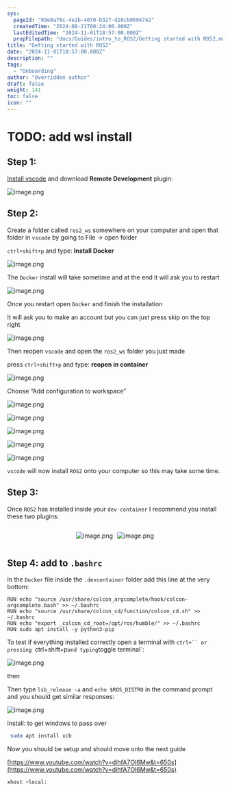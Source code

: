 ```yaml
---
sys:
  pageId: "89e0a78c-4e2b-4070-b327-d28cb0694742"
  createdTime: "2024-08-21T00:24:00.000Z"
  lastEditedTime: "2024-11-01T18:57:00.000Z"
  propFilepath: "docs/Guides/intro_to_ROS2/Getting started with ROS2.md"
title: "Getting started with ROS2"
date: "2024-11-01T18:57:00.000Z"
description: ""
tags:
  - "Onboarding"
author: "Overridden author"
draft: false
weight: 141
toc: false
icon: ""
---
```


# TODO: add wsl install

## Step 1:

[Install vscode](https://code.visualstudio.com/download) and download **Remote Development** plugin:

![image.png](https://prod-files-secure.s3.us-west-2.amazonaws.com/d518164a-d88e-44d1-a4ee-3adb3bd8bce0/efb52993-1881-4a40-b95e-6f020334f022/image.png?X-Amz-Algorithm=AWS4-HMAC-SHA256&X-Amz-Content-Sha256=UNSIGNED-PAYLOAD&X-Amz-Credential=ASIAZI2LB466YPMFWE4C%2F20250409%2Fus-west-2%2Fs3%2Faws4_request&X-Amz-Date=20250409T041043Z&X-Amz-Expires=3600&X-Amz-Security-Token=IQoJb3JpZ2luX2VjEAwaCXVzLXdlc3QtMiJHMEUCIQDj5u2Q%2FO5N98e6uYHw8AQIFORdn%2FgHsSlrTngnZ2U4AgIgLpPrQmW0HNtiUQHIWYqnqZjL3q%2Fr4rWy4vMPcsmAzXgqiAQIhf%2F%2F%2F%2F%2F%2F%2F%2F%2F%2FARAAGgw2Mzc0MjMxODM4MDUiDKY6myWsU0x9LaaXbSrcA5aGKwwg5KWojfcQ5jYJE0bmbXssi7VpaIzax2vz2TM3cw2iDU6Ly9xnuHRozqhYuhT48vtAWvXOVLaoz%2FWi5U9CuLVX%2FUh7erISUa1e9auES6R6DruJhIIhU8HnjYJdQoMgn3EeoRInyBzImu3rhYIupT7SO60HjbgBcHKn8jQzjFxViZ07QTV2zzOa7rQ45THTSFu5tqqzYsOfmew54xClt7a6MrTqo%2F%2FMZ1fNfLNuJX%2FtohsOuhz3e7ZRuW%2FKIgaHLukNSxJ7DmTwrHaNuwids918l8RqtcxbWOjCztbkTgpt1jlDdG8TxnICWux8CWS5ja9wrdIrSoWxlrmsz0vMTWOnvq%2BjspyuqMXB6fSQz5iEwDPtiXPMTO%2FeclMyYQEO5udUB1cztUyiXWgPeOsHY7YXX2wNlHjySW00M%2BrSvpO4kyHtZu3rM6k6E5aMakk3R3SSARBwvasZfeylEMMG402uQaHCcNI7jTJn93WxhUoVOIu84TDNBxw7%2FtzYOe6z5ohZSFwfbGyqGbbuF4Ta7%2FFrv2aSDIwYAUU%2BG5f5fU3X8ClbBridFqJaEepCr3NRJxdZp%2BEIZCEN14GXC5hvPUz46B1zX102RVgEhkzZdtZiYSEWG15JmEgJMPTW178GOqUB%2F9DrbrCHxV08%2BPJQTCHtxxNNGsXvXfJIvkpIVASBJPXmSofhePZhme8yMXz5%2FN5cbV0OiPJFzcLBMTgtNYOShxlS2MsXMvjw7xOFfYzZVmjjK5wOOucr2BxFVOirWYjxFnspWE1DjptHTEl3GLLEVO8RBltAh9imVdtD5lRYRs1sJU3NQUdluDgrJ5urJznL%2BcBuIvy%2F7DXz7pQtmn%2BRLdithIWY&X-Amz-Signature=347660eceec4f6fbbab149be5f59b654049cd310ae24d636194a08867053d8fe&X-Amz-SignedHeaders=host&x-id=GetObject)

## Step 2:

Create a folder called `ros2_ws` somewhere on your computer and open that folder in `vscode` by going to File → open folder 

`ctrl+shift+p` and type: **Install Docker**

![image.png](https://prod-files-secure.s3.us-west-2.amazonaws.com/d518164a-d88e-44d1-a4ee-3adb3bd8bce0/2269dc0e-1cd5-47ff-bceb-c04ad9b2eab0/image.png?X-Amz-Algorithm=AWS4-HMAC-SHA256&X-Amz-Content-Sha256=UNSIGNED-PAYLOAD&X-Amz-Credential=ASIAZI2LB466YPMFWE4C%2F20250409%2Fus-west-2%2Fs3%2Faws4_request&X-Amz-Date=20250409T041043Z&X-Amz-Expires=3600&X-Amz-Security-Token=IQoJb3JpZ2luX2VjEAwaCXVzLXdlc3QtMiJHMEUCIQDj5u2Q%2FO5N98e6uYHw8AQIFORdn%2FgHsSlrTngnZ2U4AgIgLpPrQmW0HNtiUQHIWYqnqZjL3q%2Fr4rWy4vMPcsmAzXgqiAQIhf%2F%2F%2F%2F%2F%2F%2F%2F%2F%2FARAAGgw2Mzc0MjMxODM4MDUiDKY6myWsU0x9LaaXbSrcA5aGKwwg5KWojfcQ5jYJE0bmbXssi7VpaIzax2vz2TM3cw2iDU6Ly9xnuHRozqhYuhT48vtAWvXOVLaoz%2FWi5U9CuLVX%2FUh7erISUa1e9auES6R6DruJhIIhU8HnjYJdQoMgn3EeoRInyBzImu3rhYIupT7SO60HjbgBcHKn8jQzjFxViZ07QTV2zzOa7rQ45THTSFu5tqqzYsOfmew54xClt7a6MrTqo%2F%2FMZ1fNfLNuJX%2FtohsOuhz3e7ZRuW%2FKIgaHLukNSxJ7DmTwrHaNuwids918l8RqtcxbWOjCztbkTgpt1jlDdG8TxnICWux8CWS5ja9wrdIrSoWxlrmsz0vMTWOnvq%2BjspyuqMXB6fSQz5iEwDPtiXPMTO%2FeclMyYQEO5udUB1cztUyiXWgPeOsHY7YXX2wNlHjySW00M%2BrSvpO4kyHtZu3rM6k6E5aMakk3R3SSARBwvasZfeylEMMG402uQaHCcNI7jTJn93WxhUoVOIu84TDNBxw7%2FtzYOe6z5ohZSFwfbGyqGbbuF4Ta7%2FFrv2aSDIwYAUU%2BG5f5fU3X8ClbBridFqJaEepCr3NRJxdZp%2BEIZCEN14GXC5hvPUz46B1zX102RVgEhkzZdtZiYSEWG15JmEgJMPTW178GOqUB%2F9DrbrCHxV08%2BPJQTCHtxxNNGsXvXfJIvkpIVASBJPXmSofhePZhme8yMXz5%2FN5cbV0OiPJFzcLBMTgtNYOShxlS2MsXMvjw7xOFfYzZVmjjK5wOOucr2BxFVOirWYjxFnspWE1DjptHTEl3GLLEVO8RBltAh9imVdtD5lRYRs1sJU3NQUdluDgrJ5urJznL%2BcBuIvy%2F7DXz7pQtmn%2BRLdithIWY&X-Amz-Signature=f0f74d133f4b5cb9665129a19a23e32808f522f5824cac7250f3521c4b6c8d8e&X-Amz-SignedHeaders=host&x-id=GetObject)

The `Docker` install will take sometime and at the end it will ask you to restart

![image.png](https://prod-files-secure.s3.us-west-2.amazonaws.com/d518164a-d88e-44d1-a4ee-3adb3bd8bce0/ed233f78-be33-4b1f-b89c-9c346c0e961e/image.png?X-Amz-Algorithm=AWS4-HMAC-SHA256&X-Amz-Content-Sha256=UNSIGNED-PAYLOAD&X-Amz-Credential=ASIAZI2LB466YPMFWE4C%2F20250409%2Fus-west-2%2Fs3%2Faws4_request&X-Amz-Date=20250409T041043Z&X-Amz-Expires=3600&X-Amz-Security-Token=IQoJb3JpZ2luX2VjEAwaCXVzLXdlc3QtMiJHMEUCIQDj5u2Q%2FO5N98e6uYHw8AQIFORdn%2FgHsSlrTngnZ2U4AgIgLpPrQmW0HNtiUQHIWYqnqZjL3q%2Fr4rWy4vMPcsmAzXgqiAQIhf%2F%2F%2F%2F%2F%2F%2F%2F%2F%2FARAAGgw2Mzc0MjMxODM4MDUiDKY6myWsU0x9LaaXbSrcA5aGKwwg5KWojfcQ5jYJE0bmbXssi7VpaIzax2vz2TM3cw2iDU6Ly9xnuHRozqhYuhT48vtAWvXOVLaoz%2FWi5U9CuLVX%2FUh7erISUa1e9auES6R6DruJhIIhU8HnjYJdQoMgn3EeoRInyBzImu3rhYIupT7SO60HjbgBcHKn8jQzjFxViZ07QTV2zzOa7rQ45THTSFu5tqqzYsOfmew54xClt7a6MrTqo%2F%2FMZ1fNfLNuJX%2FtohsOuhz3e7ZRuW%2FKIgaHLukNSxJ7DmTwrHaNuwids918l8RqtcxbWOjCztbkTgpt1jlDdG8TxnICWux8CWS5ja9wrdIrSoWxlrmsz0vMTWOnvq%2BjspyuqMXB6fSQz5iEwDPtiXPMTO%2FeclMyYQEO5udUB1cztUyiXWgPeOsHY7YXX2wNlHjySW00M%2BrSvpO4kyHtZu3rM6k6E5aMakk3R3SSARBwvasZfeylEMMG402uQaHCcNI7jTJn93WxhUoVOIu84TDNBxw7%2FtzYOe6z5ohZSFwfbGyqGbbuF4Ta7%2FFrv2aSDIwYAUU%2BG5f5fU3X8ClbBridFqJaEepCr3NRJxdZp%2BEIZCEN14GXC5hvPUz46B1zX102RVgEhkzZdtZiYSEWG15JmEgJMPTW178GOqUB%2F9DrbrCHxV08%2BPJQTCHtxxNNGsXvXfJIvkpIVASBJPXmSofhePZhme8yMXz5%2FN5cbV0OiPJFzcLBMTgtNYOShxlS2MsXMvjw7xOFfYzZVmjjK5wOOucr2BxFVOirWYjxFnspWE1DjptHTEl3GLLEVO8RBltAh9imVdtD5lRYRs1sJU3NQUdluDgrJ5urJznL%2BcBuIvy%2F7DXz7pQtmn%2BRLdithIWY&X-Amz-Signature=099a7b4276faad303081249be36f1d044f7a638bbf6a10d66bc28ea3a5d6f1cf&X-Amz-SignedHeaders=host&x-id=GetObject)

Once you restart open `Docker` and finish the installation

It will ask you to make an account but you can just press skip on the top right

![image.png](https://prod-files-secure.s3.us-west-2.amazonaws.com/d518164a-d88e-44d1-a4ee-3adb3bd8bce0/21010ad9-1659-4fd9-9f59-9932a09b2a3d/image.png?X-Amz-Algorithm=AWS4-HMAC-SHA256&X-Amz-Content-Sha256=UNSIGNED-PAYLOAD&X-Amz-Credential=ASIAZI2LB466YPMFWE4C%2F20250409%2Fus-west-2%2Fs3%2Faws4_request&X-Amz-Date=20250409T041043Z&X-Amz-Expires=3600&X-Amz-Security-Token=IQoJb3JpZ2luX2VjEAwaCXVzLXdlc3QtMiJHMEUCIQDj5u2Q%2FO5N98e6uYHw8AQIFORdn%2FgHsSlrTngnZ2U4AgIgLpPrQmW0HNtiUQHIWYqnqZjL3q%2Fr4rWy4vMPcsmAzXgqiAQIhf%2F%2F%2F%2F%2F%2F%2F%2F%2F%2FARAAGgw2Mzc0MjMxODM4MDUiDKY6myWsU0x9LaaXbSrcA5aGKwwg5KWojfcQ5jYJE0bmbXssi7VpaIzax2vz2TM3cw2iDU6Ly9xnuHRozqhYuhT48vtAWvXOVLaoz%2FWi5U9CuLVX%2FUh7erISUa1e9auES6R6DruJhIIhU8HnjYJdQoMgn3EeoRInyBzImu3rhYIupT7SO60HjbgBcHKn8jQzjFxViZ07QTV2zzOa7rQ45THTSFu5tqqzYsOfmew54xClt7a6MrTqo%2F%2FMZ1fNfLNuJX%2FtohsOuhz3e7ZRuW%2FKIgaHLukNSxJ7DmTwrHaNuwids918l8RqtcxbWOjCztbkTgpt1jlDdG8TxnICWux8CWS5ja9wrdIrSoWxlrmsz0vMTWOnvq%2BjspyuqMXB6fSQz5iEwDPtiXPMTO%2FeclMyYQEO5udUB1cztUyiXWgPeOsHY7YXX2wNlHjySW00M%2BrSvpO4kyHtZu3rM6k6E5aMakk3R3SSARBwvasZfeylEMMG402uQaHCcNI7jTJn93WxhUoVOIu84TDNBxw7%2FtzYOe6z5ohZSFwfbGyqGbbuF4Ta7%2FFrv2aSDIwYAUU%2BG5f5fU3X8ClbBridFqJaEepCr3NRJxdZp%2BEIZCEN14GXC5hvPUz46B1zX102RVgEhkzZdtZiYSEWG15JmEgJMPTW178GOqUB%2F9DrbrCHxV08%2BPJQTCHtxxNNGsXvXfJIvkpIVASBJPXmSofhePZhme8yMXz5%2FN5cbV0OiPJFzcLBMTgtNYOShxlS2MsXMvjw7xOFfYzZVmjjK5wOOucr2BxFVOirWYjxFnspWE1DjptHTEl3GLLEVO8RBltAh9imVdtD5lRYRs1sJU3NQUdluDgrJ5urJznL%2BcBuIvy%2F7DXz7pQtmn%2BRLdithIWY&X-Amz-Signature=7bd0ce7acdeaa3fbf413d650ca2c48065f910a49e60486f4c9e5090ce2f228a1&X-Amz-SignedHeaders=host&x-id=GetObject)

Then reopen `vscode` and open the `ros2_ws` folder you just made

press `ctrl+shift+p` and type: **reopen in container**

![image.png](https://prod-files-secure.s3.us-west-2.amazonaws.com/d518164a-d88e-44d1-a4ee-3adb3bd8bce0/4e93b8c2-41ad-488c-8095-c74205196118/image.png?X-Amz-Algorithm=AWS4-HMAC-SHA256&X-Amz-Content-Sha256=UNSIGNED-PAYLOAD&X-Amz-Credential=ASIAZI2LB466YPMFWE4C%2F20250409%2Fus-west-2%2Fs3%2Faws4_request&X-Amz-Date=20250409T041043Z&X-Amz-Expires=3600&X-Amz-Security-Token=IQoJb3JpZ2luX2VjEAwaCXVzLXdlc3QtMiJHMEUCIQDj5u2Q%2FO5N98e6uYHw8AQIFORdn%2FgHsSlrTngnZ2U4AgIgLpPrQmW0HNtiUQHIWYqnqZjL3q%2Fr4rWy4vMPcsmAzXgqiAQIhf%2F%2F%2F%2F%2F%2F%2F%2F%2F%2FARAAGgw2Mzc0MjMxODM4MDUiDKY6myWsU0x9LaaXbSrcA5aGKwwg5KWojfcQ5jYJE0bmbXssi7VpaIzax2vz2TM3cw2iDU6Ly9xnuHRozqhYuhT48vtAWvXOVLaoz%2FWi5U9CuLVX%2FUh7erISUa1e9auES6R6DruJhIIhU8HnjYJdQoMgn3EeoRInyBzImu3rhYIupT7SO60HjbgBcHKn8jQzjFxViZ07QTV2zzOa7rQ45THTSFu5tqqzYsOfmew54xClt7a6MrTqo%2F%2FMZ1fNfLNuJX%2FtohsOuhz3e7ZRuW%2FKIgaHLukNSxJ7DmTwrHaNuwids918l8RqtcxbWOjCztbkTgpt1jlDdG8TxnICWux8CWS5ja9wrdIrSoWxlrmsz0vMTWOnvq%2BjspyuqMXB6fSQz5iEwDPtiXPMTO%2FeclMyYQEO5udUB1cztUyiXWgPeOsHY7YXX2wNlHjySW00M%2BrSvpO4kyHtZu3rM6k6E5aMakk3R3SSARBwvasZfeylEMMG402uQaHCcNI7jTJn93WxhUoVOIu84TDNBxw7%2FtzYOe6z5ohZSFwfbGyqGbbuF4Ta7%2FFrv2aSDIwYAUU%2BG5f5fU3X8ClbBridFqJaEepCr3NRJxdZp%2BEIZCEN14GXC5hvPUz46B1zX102RVgEhkzZdtZiYSEWG15JmEgJMPTW178GOqUB%2F9DrbrCHxV08%2BPJQTCHtxxNNGsXvXfJIvkpIVASBJPXmSofhePZhme8yMXz5%2FN5cbV0OiPJFzcLBMTgtNYOShxlS2MsXMvjw7xOFfYzZVmjjK5wOOucr2BxFVOirWYjxFnspWE1DjptHTEl3GLLEVO8RBltAh9imVdtD5lRYRs1sJU3NQUdluDgrJ5urJznL%2BcBuIvy%2F7DXz7pQtmn%2BRLdithIWY&X-Amz-Signature=c75663ecf7aebbc70d69d4abb147afb8a4f4129969beff546ab13ddae2f19954&X-Amz-SignedHeaders=host&x-id=GetObject)

Choose “Add configuration to workspace”

![image.png](https://prod-files-secure.s3.us-west-2.amazonaws.com/d518164a-d88e-44d1-a4ee-3adb3bd8bce0/9560b282-5060-4989-ba37-97e7b2c22476/image.png?X-Amz-Algorithm=AWS4-HMAC-SHA256&X-Amz-Content-Sha256=UNSIGNED-PAYLOAD&X-Amz-Credential=ASIAZI2LB466YPMFWE4C%2F20250409%2Fus-west-2%2Fs3%2Faws4_request&X-Amz-Date=20250409T041043Z&X-Amz-Expires=3600&X-Amz-Security-Token=IQoJb3JpZ2luX2VjEAwaCXVzLXdlc3QtMiJHMEUCIQDj5u2Q%2FO5N98e6uYHw8AQIFORdn%2FgHsSlrTngnZ2U4AgIgLpPrQmW0HNtiUQHIWYqnqZjL3q%2Fr4rWy4vMPcsmAzXgqiAQIhf%2F%2F%2F%2F%2F%2F%2F%2F%2F%2FARAAGgw2Mzc0MjMxODM4MDUiDKY6myWsU0x9LaaXbSrcA5aGKwwg5KWojfcQ5jYJE0bmbXssi7VpaIzax2vz2TM3cw2iDU6Ly9xnuHRozqhYuhT48vtAWvXOVLaoz%2FWi5U9CuLVX%2FUh7erISUa1e9auES6R6DruJhIIhU8HnjYJdQoMgn3EeoRInyBzImu3rhYIupT7SO60HjbgBcHKn8jQzjFxViZ07QTV2zzOa7rQ45THTSFu5tqqzYsOfmew54xClt7a6MrTqo%2F%2FMZ1fNfLNuJX%2FtohsOuhz3e7ZRuW%2FKIgaHLukNSxJ7DmTwrHaNuwids918l8RqtcxbWOjCztbkTgpt1jlDdG8TxnICWux8CWS5ja9wrdIrSoWxlrmsz0vMTWOnvq%2BjspyuqMXB6fSQz5iEwDPtiXPMTO%2FeclMyYQEO5udUB1cztUyiXWgPeOsHY7YXX2wNlHjySW00M%2BrSvpO4kyHtZu3rM6k6E5aMakk3R3SSARBwvasZfeylEMMG402uQaHCcNI7jTJn93WxhUoVOIu84TDNBxw7%2FtzYOe6z5ohZSFwfbGyqGbbuF4Ta7%2FFrv2aSDIwYAUU%2BG5f5fU3X8ClbBridFqJaEepCr3NRJxdZp%2BEIZCEN14GXC5hvPUz46B1zX102RVgEhkzZdtZiYSEWG15JmEgJMPTW178GOqUB%2F9DrbrCHxV08%2BPJQTCHtxxNNGsXvXfJIvkpIVASBJPXmSofhePZhme8yMXz5%2FN5cbV0OiPJFzcLBMTgtNYOShxlS2MsXMvjw7xOFfYzZVmjjK5wOOucr2BxFVOirWYjxFnspWE1DjptHTEl3GLLEVO8RBltAh9imVdtD5lRYRs1sJU3NQUdluDgrJ5urJznL%2BcBuIvy%2F7DXz7pQtmn%2BRLdithIWY&X-Amz-Signature=7386993c6e6e1ef4151b06f508d547693420d39fe322de4351e5a68706019678&X-Amz-SignedHeaders=host&x-id=GetObject)

![image.png](https://prod-files-secure.s3.us-west-2.amazonaws.com/d518164a-d88e-44d1-a4ee-3adb3bd8bce0/2ee63f81-886b-48e8-a553-dc6e5eac99e4/image.png?X-Amz-Algorithm=AWS4-HMAC-SHA256&X-Amz-Content-Sha256=UNSIGNED-PAYLOAD&X-Amz-Credential=ASIAZI2LB466YPMFWE4C%2F20250409%2Fus-west-2%2Fs3%2Faws4_request&X-Amz-Date=20250409T041043Z&X-Amz-Expires=3600&X-Amz-Security-Token=IQoJb3JpZ2luX2VjEAwaCXVzLXdlc3QtMiJHMEUCIQDj5u2Q%2FO5N98e6uYHw8AQIFORdn%2FgHsSlrTngnZ2U4AgIgLpPrQmW0HNtiUQHIWYqnqZjL3q%2Fr4rWy4vMPcsmAzXgqiAQIhf%2F%2F%2F%2F%2F%2F%2F%2F%2F%2FARAAGgw2Mzc0MjMxODM4MDUiDKY6myWsU0x9LaaXbSrcA5aGKwwg5KWojfcQ5jYJE0bmbXssi7VpaIzax2vz2TM3cw2iDU6Ly9xnuHRozqhYuhT48vtAWvXOVLaoz%2FWi5U9CuLVX%2FUh7erISUa1e9auES6R6DruJhIIhU8HnjYJdQoMgn3EeoRInyBzImu3rhYIupT7SO60HjbgBcHKn8jQzjFxViZ07QTV2zzOa7rQ45THTSFu5tqqzYsOfmew54xClt7a6MrTqo%2F%2FMZ1fNfLNuJX%2FtohsOuhz3e7ZRuW%2FKIgaHLukNSxJ7DmTwrHaNuwids918l8RqtcxbWOjCztbkTgpt1jlDdG8TxnICWux8CWS5ja9wrdIrSoWxlrmsz0vMTWOnvq%2BjspyuqMXB6fSQz5iEwDPtiXPMTO%2FeclMyYQEO5udUB1cztUyiXWgPeOsHY7YXX2wNlHjySW00M%2BrSvpO4kyHtZu3rM6k6E5aMakk3R3SSARBwvasZfeylEMMG402uQaHCcNI7jTJn93WxhUoVOIu84TDNBxw7%2FtzYOe6z5ohZSFwfbGyqGbbuF4Ta7%2FFrv2aSDIwYAUU%2BG5f5fU3X8ClbBridFqJaEepCr3NRJxdZp%2BEIZCEN14GXC5hvPUz46B1zX102RVgEhkzZdtZiYSEWG15JmEgJMPTW178GOqUB%2F9DrbrCHxV08%2BPJQTCHtxxNNGsXvXfJIvkpIVASBJPXmSofhePZhme8yMXz5%2FN5cbV0OiPJFzcLBMTgtNYOShxlS2MsXMvjw7xOFfYzZVmjjK5wOOucr2BxFVOirWYjxFnspWE1DjptHTEl3GLLEVO8RBltAh9imVdtD5lRYRs1sJU3NQUdluDgrJ5urJznL%2BcBuIvy%2F7DXz7pQtmn%2BRLdithIWY&X-Amz-Signature=e5f859b81dffb3a25ba9dfbbafb99d18ef2b85f8549379c13c908b1ba0ad0d67&X-Amz-SignedHeaders=host&x-id=GetObject)

![image.png](https://prod-files-secure.s3.us-west-2.amazonaws.com/d518164a-d88e-44d1-a4ee-3adb3bd8bce0/ae1580b2-b048-407e-aed9-b584224a7a04/image.png?X-Amz-Algorithm=AWS4-HMAC-SHA256&X-Amz-Content-Sha256=UNSIGNED-PAYLOAD&X-Amz-Credential=ASIAZI2LB466YPMFWE4C%2F20250409%2Fus-west-2%2Fs3%2Faws4_request&X-Amz-Date=20250409T041043Z&X-Amz-Expires=3600&X-Amz-Security-Token=IQoJb3JpZ2luX2VjEAwaCXVzLXdlc3QtMiJHMEUCIQDj5u2Q%2FO5N98e6uYHw8AQIFORdn%2FgHsSlrTngnZ2U4AgIgLpPrQmW0HNtiUQHIWYqnqZjL3q%2Fr4rWy4vMPcsmAzXgqiAQIhf%2F%2F%2F%2F%2F%2F%2F%2F%2F%2FARAAGgw2Mzc0MjMxODM4MDUiDKY6myWsU0x9LaaXbSrcA5aGKwwg5KWojfcQ5jYJE0bmbXssi7VpaIzax2vz2TM3cw2iDU6Ly9xnuHRozqhYuhT48vtAWvXOVLaoz%2FWi5U9CuLVX%2FUh7erISUa1e9auES6R6DruJhIIhU8HnjYJdQoMgn3EeoRInyBzImu3rhYIupT7SO60HjbgBcHKn8jQzjFxViZ07QTV2zzOa7rQ45THTSFu5tqqzYsOfmew54xClt7a6MrTqo%2F%2FMZ1fNfLNuJX%2FtohsOuhz3e7ZRuW%2FKIgaHLukNSxJ7DmTwrHaNuwids918l8RqtcxbWOjCztbkTgpt1jlDdG8TxnICWux8CWS5ja9wrdIrSoWxlrmsz0vMTWOnvq%2BjspyuqMXB6fSQz5iEwDPtiXPMTO%2FeclMyYQEO5udUB1cztUyiXWgPeOsHY7YXX2wNlHjySW00M%2BrSvpO4kyHtZu3rM6k6E5aMakk3R3SSARBwvasZfeylEMMG402uQaHCcNI7jTJn93WxhUoVOIu84TDNBxw7%2FtzYOe6z5ohZSFwfbGyqGbbuF4Ta7%2FFrv2aSDIwYAUU%2BG5f5fU3X8ClbBridFqJaEepCr3NRJxdZp%2BEIZCEN14GXC5hvPUz46B1zX102RVgEhkzZdtZiYSEWG15JmEgJMPTW178GOqUB%2F9DrbrCHxV08%2BPJQTCHtxxNNGsXvXfJIvkpIVASBJPXmSofhePZhme8yMXz5%2FN5cbV0OiPJFzcLBMTgtNYOShxlS2MsXMvjw7xOFfYzZVmjjK5wOOucr2BxFVOirWYjxFnspWE1DjptHTEl3GLLEVO8RBltAh9imVdtD5lRYRs1sJU3NQUdluDgrJ5urJznL%2BcBuIvy%2F7DXz7pQtmn%2BRLdithIWY&X-Amz-Signature=9f2b0a257279467dd75459561557ce3b56bc1d003eb02e3e57c1d041781a07fd&X-Amz-SignedHeaders=host&x-id=GetObject)

![image.png](https://prod-files-secure.s3.us-west-2.amazonaws.com/d518164a-d88e-44d1-a4ee-3adb3bd8bce0/53255b28-f75e-430f-b9e3-c0ac8577e42b/image.png?X-Amz-Algorithm=AWS4-HMAC-SHA256&X-Amz-Content-Sha256=UNSIGNED-PAYLOAD&X-Amz-Credential=ASIAZI2LB466YPMFWE4C%2F20250409%2Fus-west-2%2Fs3%2Faws4_request&X-Amz-Date=20250409T041043Z&X-Amz-Expires=3600&X-Amz-Security-Token=IQoJb3JpZ2luX2VjEAwaCXVzLXdlc3QtMiJHMEUCIQDj5u2Q%2FO5N98e6uYHw8AQIFORdn%2FgHsSlrTngnZ2U4AgIgLpPrQmW0HNtiUQHIWYqnqZjL3q%2Fr4rWy4vMPcsmAzXgqiAQIhf%2F%2F%2F%2F%2F%2F%2F%2F%2F%2FARAAGgw2Mzc0MjMxODM4MDUiDKY6myWsU0x9LaaXbSrcA5aGKwwg5KWojfcQ5jYJE0bmbXssi7VpaIzax2vz2TM3cw2iDU6Ly9xnuHRozqhYuhT48vtAWvXOVLaoz%2FWi5U9CuLVX%2FUh7erISUa1e9auES6R6DruJhIIhU8HnjYJdQoMgn3EeoRInyBzImu3rhYIupT7SO60HjbgBcHKn8jQzjFxViZ07QTV2zzOa7rQ45THTSFu5tqqzYsOfmew54xClt7a6MrTqo%2F%2FMZ1fNfLNuJX%2FtohsOuhz3e7ZRuW%2FKIgaHLukNSxJ7DmTwrHaNuwids918l8RqtcxbWOjCztbkTgpt1jlDdG8TxnICWux8CWS5ja9wrdIrSoWxlrmsz0vMTWOnvq%2BjspyuqMXB6fSQz5iEwDPtiXPMTO%2FeclMyYQEO5udUB1cztUyiXWgPeOsHY7YXX2wNlHjySW00M%2BrSvpO4kyHtZu3rM6k6E5aMakk3R3SSARBwvasZfeylEMMG402uQaHCcNI7jTJn93WxhUoVOIu84TDNBxw7%2FtzYOe6z5ohZSFwfbGyqGbbuF4Ta7%2FFrv2aSDIwYAUU%2BG5f5fU3X8ClbBridFqJaEepCr3NRJxdZp%2BEIZCEN14GXC5hvPUz46B1zX102RVgEhkzZdtZiYSEWG15JmEgJMPTW178GOqUB%2F9DrbrCHxV08%2BPJQTCHtxxNNGsXvXfJIvkpIVASBJPXmSofhePZhme8yMXz5%2FN5cbV0OiPJFzcLBMTgtNYOShxlS2MsXMvjw7xOFfYzZVmjjK5wOOucr2BxFVOirWYjxFnspWE1DjptHTEl3GLLEVO8RBltAh9imVdtD5lRYRs1sJU3NQUdluDgrJ5urJznL%2BcBuIvy%2F7DXz7pQtmn%2BRLdithIWY&X-Amz-Signature=d9785e597c8b644f14fcb55565b5c7597cfa770a6ee1ee2daf05c7b82841e44e&X-Amz-SignedHeaders=host&x-id=GetObject)

![image.png](https://prod-files-secure.s3.us-west-2.amazonaws.com/d518164a-d88e-44d1-a4ee-3adb3bd8bce0/7c562767-5af9-4ffb-97d1-327bcdf4ee00/image.png?X-Amz-Algorithm=AWS4-HMAC-SHA256&X-Amz-Content-Sha256=UNSIGNED-PAYLOAD&X-Amz-Credential=ASIAZI2LB466YPMFWE4C%2F20250409%2Fus-west-2%2Fs3%2Faws4_request&X-Amz-Date=20250409T041043Z&X-Amz-Expires=3600&X-Amz-Security-Token=IQoJb3JpZ2luX2VjEAwaCXVzLXdlc3QtMiJHMEUCIQDj5u2Q%2FO5N98e6uYHw8AQIFORdn%2FgHsSlrTngnZ2U4AgIgLpPrQmW0HNtiUQHIWYqnqZjL3q%2Fr4rWy4vMPcsmAzXgqiAQIhf%2F%2F%2F%2F%2F%2F%2F%2F%2F%2FARAAGgw2Mzc0MjMxODM4MDUiDKY6myWsU0x9LaaXbSrcA5aGKwwg5KWojfcQ5jYJE0bmbXssi7VpaIzax2vz2TM3cw2iDU6Ly9xnuHRozqhYuhT48vtAWvXOVLaoz%2FWi5U9CuLVX%2FUh7erISUa1e9auES6R6DruJhIIhU8HnjYJdQoMgn3EeoRInyBzImu3rhYIupT7SO60HjbgBcHKn8jQzjFxViZ07QTV2zzOa7rQ45THTSFu5tqqzYsOfmew54xClt7a6MrTqo%2F%2FMZ1fNfLNuJX%2FtohsOuhz3e7ZRuW%2FKIgaHLukNSxJ7DmTwrHaNuwids918l8RqtcxbWOjCztbkTgpt1jlDdG8TxnICWux8CWS5ja9wrdIrSoWxlrmsz0vMTWOnvq%2BjspyuqMXB6fSQz5iEwDPtiXPMTO%2FeclMyYQEO5udUB1cztUyiXWgPeOsHY7YXX2wNlHjySW00M%2BrSvpO4kyHtZu3rM6k6E5aMakk3R3SSARBwvasZfeylEMMG402uQaHCcNI7jTJn93WxhUoVOIu84TDNBxw7%2FtzYOe6z5ohZSFwfbGyqGbbuF4Ta7%2FFrv2aSDIwYAUU%2BG5f5fU3X8ClbBridFqJaEepCr3NRJxdZp%2BEIZCEN14GXC5hvPUz46B1zX102RVgEhkzZdtZiYSEWG15JmEgJMPTW178GOqUB%2F9DrbrCHxV08%2BPJQTCHtxxNNGsXvXfJIvkpIVASBJPXmSofhePZhme8yMXz5%2FN5cbV0OiPJFzcLBMTgtNYOShxlS2MsXMvjw7xOFfYzZVmjjK5wOOucr2BxFVOirWYjxFnspWE1DjptHTEl3GLLEVO8RBltAh9imVdtD5lRYRs1sJU3NQUdluDgrJ5urJznL%2BcBuIvy%2F7DXz7pQtmn%2BRLdithIWY&X-Amz-Signature=67c224a3ec23d1cf19f54c8e725470ca77bddb769c6a5b114c1fd1b8b447ae85&X-Amz-SignedHeaders=host&x-id=GetObject)

`vscode` will now install `ROS2` onto your computer so this may take some time.

## Step 3:

Once `ROS2` has installed inside your `dev-container` I recommend you install these two plugins:

<div style="display: flex;flex-direction: row; column-gap:10px; max-width: 630px;justify-content: center;">
<div>

![image.png](https://prod-files-secure.s3.us-west-2.amazonaws.com/d518164a-d88e-44d1-a4ee-3adb3bd8bce0/3fc3d550-5a54-4ba1-ba6b-faa01cdb7369/image.png?X-Amz-Algorithm=AWS4-HMAC-SHA256&X-Amz-Content-Sha256=UNSIGNED-PAYLOAD&X-Amz-Credential=ASIAZI2LB466X23JWAF4%2F20250409%2Fus-west-2%2Fs3%2Faws4_request&X-Amz-Date=20250409T041048Z&X-Amz-Expires=3600&X-Amz-Security-Token=IQoJb3JpZ2luX2VjEAwaCXVzLXdlc3QtMiJHMEUCIAZxt3Qa09AufT9tqciu%2FAXTwOz1jCpooKD3AUMFq%2BcIAiEAly3%2BOWmFpb0FPVhEK%2BZpEZYViofRRVE5AUssdgMBK9YqiAQIhf%2F%2F%2F%2F%2F%2F%2F%2F%2F%2FARAAGgw2Mzc0MjMxODM4MDUiDN%2BfR2NiaGwrLwr57CrcA%2Ff%2B6CCoU4KzdrzN%2BYt18KbCV%2BHkO4OL8nFmeVwYllfSabmlprx7afYROD812OjkTlIain7jgaxE52RFdJPb3xFSKPRkSOadDeNrrYFqG7szS%2BPFkA3hanOZEcz8pfvg8WWAPm6%2FgucB%2F6r6%2B2RF3EuUCz4jXxxOy4li4ygCo%2BYgTEqKSNuAJcg%2BKkCBfy92YPVI75QP%2FmEXeRbpikko20yCCRuVC6ML0kC%2FI4578JpPU%2B82CrjxiNA016Vt%2Bs0OPJegMCbYkWEpBlt4FFxJC59uo7nNYYmL%2Bu1YknNxxaxxrLoB94SDniWHj49P4eb82jy6wtsyEaR9%2Fb%2FJLODTJIo10VGppK1%2FO%2BL6q0YlLs%2F3OOiH4QBITl7Pnu9Jy1dpzH6WLHBs4IedpC9M63ezJW0MsPH0vIIPnvxWXzvgU%2B9SCz1itQSAwTeptiafIEDwLTExyWSXzwehUiYC%2FfcM4ogOaxWfdygpg3GJPR7qJ6pEiiKIsi9x9%2BiHBtgfMDPQI3I0p6vn4qiuqj1SRpOpmW%2BQqa0O1dR8MP%2FMiL%2BadCAo063tRJjH%2B1%2B%2BCepF39ul2epdnXTCcCFd5VDfYOt2%2B0VhrpGXZ48s08bWygidKf0d3s8frHPc3lMIVfILMMLW178GOqUBoXPI8lXmkAl18gzyC4LRG2o4NpXw%2BfLfpNSjXDL6CViBqG0PvletCOpWaMNvPVH3UgrRkzBTvt6GX0sP0QgzRfj8PlNAQtZI2FPF1BmsSMPFNETrlnrRrImVGiP1y4RzX%2FLRwd0mpre64DYgWT98enqH%2ByNbYPAbQHjgKLvykO1q2EAhAJ8Zpl1Z58XVSiHRaUBKv7binQ25BCmHlroKRJDo08Bh&X-Amz-Signature=c78d0472a2a94d9cd351cebacdaa0b5952148014b6089dd6dc1669aac47e121d&X-Amz-SignedHeaders=host&x-id=GetObject)

</div>
<div>

![image.png](https://prod-files-secure.s3.us-west-2.amazonaws.com/d518164a-d88e-44d1-a4ee-3adb3bd8bce0/d994cc66-13c2-4093-a5a3-f84cf4601a82/image.png?X-Amz-Algorithm=AWS4-HMAC-SHA256&X-Amz-Content-Sha256=UNSIGNED-PAYLOAD&X-Amz-Credential=ASIAZI2LB466UTEUIU4A%2F20250409%2Fus-west-2%2Fs3%2Faws4_request&X-Amz-Date=20250409T041049Z&X-Amz-Expires=3600&X-Amz-Security-Token=IQoJb3JpZ2luX2VjEAwaCXVzLXdlc3QtMiJHMEUCIAnCcnEtngdEZtjrRaex0xbMLGPYhnpr8pvBAHHMPM%2FxAiEAq4AdMK2%2FLNDGo3nBGzxOCL5X2IC84%2FSGnGEaIN6vWMsqiAQIhf%2F%2F%2F%2F%2F%2F%2F%2F%2F%2FARAAGgw2Mzc0MjMxODM4MDUiDHgP0oLn%2B9smgX5uSSrcA0%2B4OM6Vq8fM0Ii2kKbKBzlwVcDc6iUMYi6luZJ%2FxtQMIDqoJQRo0bT8o8%2Bc0vbJq08XiJXcSDEyDb4UNGRjhbAwuX5ftnL9O%2BGkN4%2Fcub1tlFfqKnPK8EPe2ma3myQB3SMB33aZ1C1%2B1ndmojqzNZZvDyyCUpgsbO%2FKkvCUFWXu%2FHP%2BTIozPVfXBDoT8xbDaZ6mop5y0vceIa4NaoGSURWn4%2FUByCKQ36DQCyjojYQQnzVeOmU2hES%2FjSfzaZ1Gr8EuWPG5LufN%2B8ClDIk1BjYTAIMCDedb9huBei2ulVniwG5qLk7MV1hEQnYWaSFI8d1CpNro9UHAtOh3eSTVKuAXDSvJU29G6ezp4P1EmVSJ1XtH%2BY9s00g3cACE98Jw2gi%2B5bQr9uRjffuQFyqXoHc%2FAXPraGt6PRycF%2FlvIpx3n1maGgsa1KIaxKnnmQ70giO595J%2BFO4emBJjGWngTIoJT6WaCe5MEGaZb2eRRskp0FEwWxZVOWXEdMW8XmbaVHmxgDq%2B9yVFkJOOm755ZsvJYRV0ZaDLVaEsAXaUFrrQZWle1yyL0idcMUKyhdA5BrqHh5mTKfVVWQSAn7GvG6YlmE6XFETwmzqFmSfOAMZBMEawlfYUa%2F3RTl0rMLDW178GOqUBFIzGmtkBkqVeOCGlJeEp7MCYTyCLuLWIdRtu0GZGYsXDSzVQeOxDm0FgD%2Fp7PJsnmvH2U05IxZpj5JKOy4dMHn5c7BQXdYLorLMwSah32JdvO6yM7e15kROHrf3UfIcK01uQWLZx0dHs%2FmV%2B6n%2BxALkcbuc2Gk2th7BmNhedMIRh7KxuXRbBSu5kUjysVorLaOWM5pWVqd2bB9z5Iwhnr7N1cPoH&X-Amz-Signature=f810256e4ad1c59238997c5c06856e8c20785d8c2d265b282d2cf701d8e8065e&X-Amz-SignedHeaders=host&x-id=GetObject)

</div>
</div>

## Step 4: add to `.bashrc`

In the `Docker` file inside the `.devcontainer` folder add this line at the very bottom: 

```docker
RUN echo "source /usr/share/colcon_argcomplete/hook/colcon-argcomplete.bash" >> ~/.bashrc
RUN echo "source /usr/share/colcon_cd/function/colcon_cd.sh" >> ~/.bashrc
RUN echo "export _colcon_cd_root=/opt/ros/humble/" >> ~/.bashrc
RUN sudo apt install -y python3-pip 
```

To test if everything installed correctly open a terminal with `ctrl+`` or pressing `ctrl+shift+p` and typing `toggle terminal`:

![image.png](https://prod-files-secure.s3.us-west-2.amazonaws.com/d518164a-d88e-44d1-a4ee-3adb3bd8bce0/6a4943d8-b04e-4c02-9a58-775f3384d1a5/image.png?X-Amz-Algorithm=AWS4-HMAC-SHA256&X-Amz-Content-Sha256=UNSIGNED-PAYLOAD&X-Amz-Credential=ASIAZI2LB466YPMFWE4C%2F20250409%2Fus-west-2%2Fs3%2Faws4_request&X-Amz-Date=20250409T041043Z&X-Amz-Expires=3600&X-Amz-Security-Token=IQoJb3JpZ2luX2VjEAwaCXVzLXdlc3QtMiJHMEUCIQDj5u2Q%2FO5N98e6uYHw8AQIFORdn%2FgHsSlrTngnZ2U4AgIgLpPrQmW0HNtiUQHIWYqnqZjL3q%2Fr4rWy4vMPcsmAzXgqiAQIhf%2F%2F%2F%2F%2F%2F%2F%2F%2F%2FARAAGgw2Mzc0MjMxODM4MDUiDKY6myWsU0x9LaaXbSrcA5aGKwwg5KWojfcQ5jYJE0bmbXssi7VpaIzax2vz2TM3cw2iDU6Ly9xnuHRozqhYuhT48vtAWvXOVLaoz%2FWi5U9CuLVX%2FUh7erISUa1e9auES6R6DruJhIIhU8HnjYJdQoMgn3EeoRInyBzImu3rhYIupT7SO60HjbgBcHKn8jQzjFxViZ07QTV2zzOa7rQ45THTSFu5tqqzYsOfmew54xClt7a6MrTqo%2F%2FMZ1fNfLNuJX%2FtohsOuhz3e7ZRuW%2FKIgaHLukNSxJ7DmTwrHaNuwids918l8RqtcxbWOjCztbkTgpt1jlDdG8TxnICWux8CWS5ja9wrdIrSoWxlrmsz0vMTWOnvq%2BjspyuqMXB6fSQz5iEwDPtiXPMTO%2FeclMyYQEO5udUB1cztUyiXWgPeOsHY7YXX2wNlHjySW00M%2BrSvpO4kyHtZu3rM6k6E5aMakk3R3SSARBwvasZfeylEMMG402uQaHCcNI7jTJn93WxhUoVOIu84TDNBxw7%2FtzYOe6z5ohZSFwfbGyqGbbuF4Ta7%2FFrv2aSDIwYAUU%2BG5f5fU3X8ClbBridFqJaEepCr3NRJxdZp%2BEIZCEN14GXC5hvPUz46B1zX102RVgEhkzZdtZiYSEWG15JmEgJMPTW178GOqUB%2F9DrbrCHxV08%2BPJQTCHtxxNNGsXvXfJIvkpIVASBJPXmSofhePZhme8yMXz5%2FN5cbV0OiPJFzcLBMTgtNYOShxlS2MsXMvjw7xOFfYzZVmjjK5wOOucr2BxFVOirWYjxFnspWE1DjptHTEl3GLLEVO8RBltAh9imVdtD5lRYRs1sJU3NQUdluDgrJ5urJznL%2BcBuIvy%2F7DXz7pQtmn%2BRLdithIWY&X-Amz-Signature=9099c9ae4d8d27b28cb276b75aec29e23e8267d29cd65f27d360b2084d0f316c&X-Amz-SignedHeaders=host&x-id=GetObject)

then 

Then type `lsb_release -a` and `echo $ROS_DISTRO` in the command prompt and you should get similar responses:

![image.png](https://prod-files-secure.s3.us-west-2.amazonaws.com/d518164a-d88e-44d1-a4ee-3adb3bd8bce0/3e635dec-a805-4e85-8b9e-d000e5b71a4e/image.png?X-Amz-Algorithm=AWS4-HMAC-SHA256&X-Amz-Content-Sha256=UNSIGNED-PAYLOAD&X-Amz-Credential=ASIAZI2LB466YPMFWE4C%2F20250409%2Fus-west-2%2Fs3%2Faws4_request&X-Amz-Date=20250409T041043Z&X-Amz-Expires=3600&X-Amz-Security-Token=IQoJb3JpZ2luX2VjEAwaCXVzLXdlc3QtMiJHMEUCIQDj5u2Q%2FO5N98e6uYHw8AQIFORdn%2FgHsSlrTngnZ2U4AgIgLpPrQmW0HNtiUQHIWYqnqZjL3q%2Fr4rWy4vMPcsmAzXgqiAQIhf%2F%2F%2F%2F%2F%2F%2F%2F%2F%2FARAAGgw2Mzc0MjMxODM4MDUiDKY6myWsU0x9LaaXbSrcA5aGKwwg5KWojfcQ5jYJE0bmbXssi7VpaIzax2vz2TM3cw2iDU6Ly9xnuHRozqhYuhT48vtAWvXOVLaoz%2FWi5U9CuLVX%2FUh7erISUa1e9auES6R6DruJhIIhU8HnjYJdQoMgn3EeoRInyBzImu3rhYIupT7SO60HjbgBcHKn8jQzjFxViZ07QTV2zzOa7rQ45THTSFu5tqqzYsOfmew54xClt7a6MrTqo%2F%2FMZ1fNfLNuJX%2FtohsOuhz3e7ZRuW%2FKIgaHLukNSxJ7DmTwrHaNuwids918l8RqtcxbWOjCztbkTgpt1jlDdG8TxnICWux8CWS5ja9wrdIrSoWxlrmsz0vMTWOnvq%2BjspyuqMXB6fSQz5iEwDPtiXPMTO%2FeclMyYQEO5udUB1cztUyiXWgPeOsHY7YXX2wNlHjySW00M%2BrSvpO4kyHtZu3rM6k6E5aMakk3R3SSARBwvasZfeylEMMG402uQaHCcNI7jTJn93WxhUoVOIu84TDNBxw7%2FtzYOe6z5ohZSFwfbGyqGbbuF4Ta7%2FFrv2aSDIwYAUU%2BG5f5fU3X8ClbBridFqJaEepCr3NRJxdZp%2BEIZCEN14GXC5hvPUz46B1zX102RVgEhkzZdtZiYSEWG15JmEgJMPTW178GOqUB%2F9DrbrCHxV08%2BPJQTCHtxxNNGsXvXfJIvkpIVASBJPXmSofhePZhme8yMXz5%2FN5cbV0OiPJFzcLBMTgtNYOShxlS2MsXMvjw7xOFfYzZVmjjK5wOOucr2BxFVOirWYjxFnspWE1DjptHTEl3GLLEVO8RBltAh9imVdtD5lRYRs1sJU3NQUdluDgrJ5urJznL%2BcBuIvy%2F7DXz7pQtmn%2BRLdithIWY&X-Amz-Signature=b3fd6216ef641cbe61e25fafca5e7a49ea9413b3d33d1ee49cd535f8ebb594d4&X-Amz-SignedHeaders=host&x-id=GetObject)

Install:  to get windows to pass over

```bash
 sudo apt install xcb
```

Now you should be setup and should move onto the next guide 

[https://www.youtube.com/watch?v=dihfA7Ol6Mw&t=650s](https://www.youtube.com/watch?v=dihfA7Ol6Mw&t=650s)

```python
xhost +local:
```
